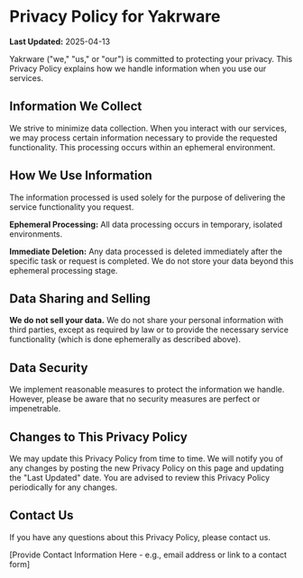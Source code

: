 # Privacy Policy for Yakrware

**Last Updated:** 2025-04-13

Yakrware ("we," "us," or "our") is committed to protecting your privacy. This Privacy Policy explains how we handle information when you use our services.

## Information We Collect

We strive to minimize data collection. When you interact with our services, we may process certain information necessary to provide the requested functionality. This processing occurs within an ephemeral environment.

## How We Use Information

The information processed is used solely for the purpose of delivering the service functionality you request.

**Ephemeral Processing:** All data processing occurs in temporary, isolated environments.

**Immediate Deletion:** Any data processed is deleted immediately after the specific task or request is completed. We do not store your data beyond this ephemeral processing stage.

## Data Sharing and Selling

**We do not sell your data.** We do not share your personal information with third parties, except as required by law or to provide the necessary service functionality (which is done ephemerally as described above).

## Data Security

We implement reasonable measures to protect the information we handle. However, please be aware that no security measures are perfect or impenetrable.

## Changes to This Privacy Policy

We may update this Privacy Policy from time to time. We will notify you of any changes by posting the new Privacy Policy on this page and updating the "Last Updated" date. You are advised to review this Privacy Policy periodically for any changes.

## Contact Us

If you have any questions about this Privacy Policy, please contact us.

[Provide Contact Information Here - e.g., email address or link to a contact form]
